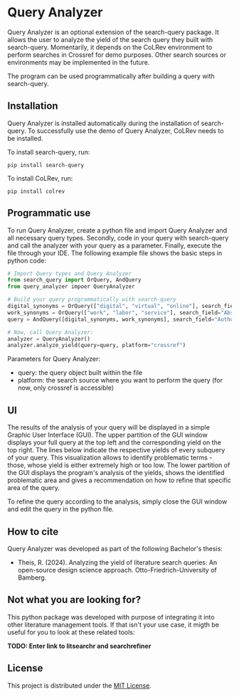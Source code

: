 # Query Analyzer

Query Analyzer is an optional extension of the search-query package. It allows the user to analyze the yield of the search query they built with search-query. Momentarily, it depends on the CoLRev environment to perform searches in Crossref for demo purposes. Other search sources or environments may be implemented in the future. 

The program can be used programmatically after building a query with search-query. 


## Installation

Query Analyzer is installed automatically during the installation of search-query. To successfully use the demo of Query Analyzer, CoLRev needs to be installed.

To install search-query, run:

```
pip install search-query
```

To install CoLRev, run:

```
pip install colrev
```


## Programmatic use

To run Query Analyzer, create a python file and import Query Analyzer and all necessary query types. Secondly, code in your query with search-query and call the analyzer with your query as a parameter. Finally, execute the file through your IDE. The following example file shows the basic steps in python code:

```Python
# Import Query types and Query Analyzer
from search_query import OrQuery, AndQuery
from query_analyzer impoer QueryAnalyzer

# Build your query programmatically with search-query
digital_synonyms = OrQuery(["digital", "virtual", "online"], search_field="Abstract")
work_synonyms = OrQuery(["work", "labor", "service"], search_field="Abstract")
query = AndQuery([digital_synonyms, work_synonyms], search_field="Author Keywords")

# Now, call Query Analyzer:
analyzer = QueryAnalyzer()
analyzer.analyze_yield(query=query, platform="crossref")
```

Parameters for Query Analyzer:

- query: the query object built within the file
- platform: the search source where you want to perform the query (for now, only crossref is accessible)


## UI

The results of the analysis of your query will be displayed in a simple Graphic User Interface (GUI). The upper partition of the GUI window displays your full query at the top left and the corresponding yield on the top right. The lines below indicate the respective yields of every subquery of your query. This visualization allows to identify problematic terms - those, whose yield is either extremely high or too low. 
The lower partition of the GUI displays the program's analysis of the yields, shows the identified problematic area and gives a recommendation on how to refine that specific area of the query. 

To refine the query according to the analysis, simply close the GUI window and edit the query in the python file.


## How to cite

Query Analyzer was developed as part of the following Bachelor's thesis:

- Theis, R. (2024). Analyzing the yield of literature search queries: An open-source design science approach. Otto-Friedrich-University of Bamberg.


## Not what you are looking for?

This python package was developed with purpose of integrating it into other literature management tools. If that isn't your use case, it migth be useful for you to look at these related tools:

**TODO: Enter link to litsearchr and searchrefiner**


## License

This project is distributed under the [MIT License](LICENSE).
